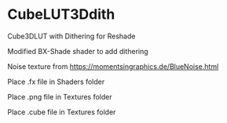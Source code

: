 # CubeLUT3Ddith
Cube3DLUT with Dithering for Reshade

Modified BX-Shade shader to add dithering

Noise texture from https://momentsingraphics.de/BlueNoise.html


Place .fx file in Shaders folder

Place .png file in Textures folder

Place .cube file in Textures folder
